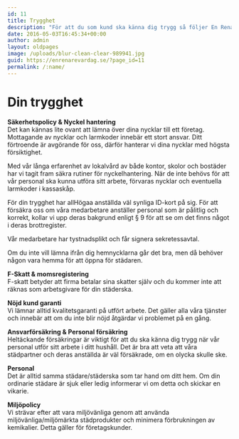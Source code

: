 ```yaml
---
id: 11
title: Trygghet
description: "För att du som kund ska känna dig trygg så följer En Renare Vardag branschens högsta krav när det gäller säkerhet och ansvarsfrågor."
date: 2016-05-03T16:45:34+00:00
author: admin
layout: oldpages
image: /uploads/blur-clean-clear-989941.jpg
guid: https://enrenarevardag.se/?page_id=11
permalink: /:name/
---
```

# Din trygghet

<strong class="arrow">Säkerhetspolicy & Nyckel hantering</strong>  
Det kan kännas lite ovant att lämna över dina nycklar till ett företag. Mottagande av nycklar och larmkoder innebär ett stort ansvar. Ditt förtroende är avgörande för oss, därför hanterar vi dina nycklar med högsta försiktighet.

Med vår långa erfarenhet av lokalvård av både kontor, skolor och bostäder har vi tagit fram säkra rutiner för nyckelhantering. När de inte behövs för att vår personal ska kunna utföra sitt arbete, förvaras nycklar och eventuella larmkoder i kassaskåp.

För din trygghet har all<span data-offset-key="4pmu3-0-0">Höga</span>a anställda väl synliga ID-kort på sig. För att försäkra oss om våra medarbetare anställer personal som är pålitlig och korrekt, kollar vi upp deras bakgrund enligt § 9 för att se om det finns något i deras brottregister.

Vår medarbetare har tystnadsplikt och får signera sekretessavtal.

Om du inte vill lämna ifrån dig hemnycklarna går det bra, men då behöver någon vara hemma för att öppna för städaren.

<strong class="arrow">F-Skatt & momsregistering</strong>  
F-skatt betyder att firma betalar sina skatter själv och du kommer inte att räknas som arbetsgivare för din städerska.

<strong class="arrow">Nöjd kund garanti</strong>  
Vi lämnar alltid kvalitetsgaranti på utfört arbete. Det gäller alla våra tjänster och innebär att om du inte blir nöjd åtgärdar vi problemet på en gång.

<strong class="arrow">Ansvarförsäkring & Personal försäkring</strong>  
Heltäckande försäkringar är viktigt för att du ska känna dig trygg när vår personal utför sitt arbete i ditt hushåll. Det är bra att veta att våra städpartner och deras anställda är väl försäkrade, om en olycka skulle ske.

<strong class="arrow">Personal</strong>  
Det är alltid samma städare/städerska som tar hand om ditt hem. Om din ordinarie städare är sjuk eller ledig informerar vi om detta och skickar en vikarie.

<strong class="arrow">Miljöpolicy</strong>  
Vi strävar efter att vara miljövänliga genom att använda miljövänliga/miljömärkta städprodukter och minimera förbrukningen av kemikalier. Detta gäller för företagskunder.